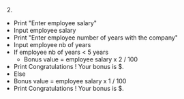 2. 
- Print "Enter employee salary"
- Input employee salary
- Print "Enter employee number of years with the company"
- Input employee nb of years
- If employee nb of years < 5 years 
  - Bonus value = employee salary x 2 / 100
-   Print Congratulations ! Your bonus is $<bonus value>.
- Else
-   Bonus value = employee salary x 1 / 100
-   Print Congratulations ! Your bonus is $<bonus value>.




